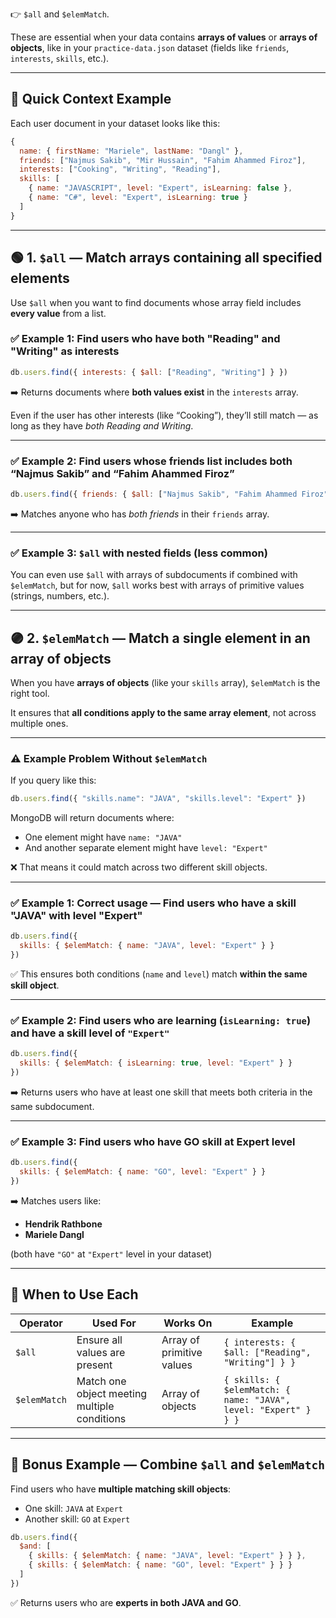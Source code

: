 👉 `$all` and `$elemMatch`.

These are essential when your data contains **arrays of values** or **arrays of objects**, like in your `practice-data.json` dataset (fields like `friends`, `interests`, `skills`, etc.).

---

## 🧩 **Quick Context Example**

Each user document in your dataset looks like this:

```js
{
  name: { firstName: "Mariele", lastName: "Dangl" },
  friends: ["Najmus Sakib", "Mir Hussain", "Fahim Ahammed Firoz"],
  interests: ["Cooking", "Writing", "Reading"],
  skills: [
    { name: "JAVASCRIPT", level: "Expert", isLearning: false },
    { name: "C#", level: "Expert", isLearning: true }
  ]
}
```

---

## 🟢 1. `$all` — Match arrays containing **all specified elements**

Use `$all` when you want to find documents whose array field includes **every value** from a list.

### ✅ Example 1: Find users who have **both "Reading" and "Writing"** as interests

```js
db.users.find({ interests: { $all: ["Reading", "Writing"] } })
```

➡️ Returns documents where **both values exist** in the `interests` array.

Even if the user has other interests (like “Cooking”), they’ll still match — as long as they have *both Reading and Writing*.

---

### ✅ Example 2: Find users whose **friends list includes both “Najmus Sakib” and “Fahim Ahammed Firoz”**

```js
db.users.find({ friends: { $all: ["Najmus Sakib", "Fahim Ahammed Firoz"] } })
```

➡️ Matches anyone who has *both friends* in their `friends` array.

---

### ✅ Example 3: `$all` with nested fields (less common)

You can even use `$all` with arrays of subdocuments if combined with `$elemMatch`, but for now, `$all` works best with arrays of primitive values (strings, numbers, etc.).

---

## 🟣 2. `$elemMatch` — Match **a single element** in an array of **objects**

When you have **arrays of objects** (like your `skills` array), `$elemMatch` is the right tool.

It ensures that **all conditions apply to the same array element**, not across multiple ones.

---

### ⚠️ Example Problem Without `$elemMatch`

If you query like this:

```js
db.users.find({ "skills.name": "JAVA", "skills.level": "Expert" })
```

MongoDB will return documents where:

* One element might have `name: "JAVA"`
* And another separate element might have `level: "Expert"`

❌ That means it could match across two different skill objects.

---

### ✅ Example 1: Correct usage — Find users who have a **skill "JAVA" with level "Expert"**

```js
db.users.find({
  skills: { $elemMatch: { name: "JAVA", level: "Expert" } }
})
```

✅ This ensures both conditions (`name` and `level`) match **within the same skill object**.

---

### ✅ Example 2: Find users who are **learning** (`isLearning: true`) and have a skill level of `"Expert"`

```js
db.users.find({
  skills: { $elemMatch: { isLearning: true, level: "Expert" } }
})
```

➡️ Returns users who have at least one skill that meets both criteria in the same subdocument.

---

### ✅ Example 3: Find users who have **GO** skill at **Expert** level

```js
db.users.find({
  skills: { $elemMatch: { name: "GO", level: "Expert" } }
})
```

➡️ Matches users like:

* **Hendrik Rathbone**
* **Mariele Dangl**

(both have `"GO"` at `"Expert"` level in your dataset)

---

## 🧠 **When to Use Each**

| Operator     | Used For                                     | Works On                  | Example                                                         |
| ------------ | -------------------------------------------- | ------------------------- | --------------------------------------------------------------- |
| `$all`       | Ensure all values are present                | Array of primitive values | `{ interests: { $all: ["Reading", "Writing"] } }`               |
| `$elemMatch` | Match one object meeting multiple conditions | Array of objects          | `{ skills: { $elemMatch: { name: "JAVA", level: "Expert" } } }` |

---

## 🧩 Bonus Example — Combine `$all` and `$elemMatch`

Find users who have **multiple matching skill objects**:

* One skill: `JAVA` at `Expert`
* Another skill: `GO` at `Expert`

```js
db.users.find({
  $and: [
    { skills: { $elemMatch: { name: "JAVA", level: "Expert" } } },
    { skills: { $elemMatch: { name: "GO", level: "Expert" } } }
  ]
})
```

✅ Returns users who are **experts in both JAVA and GO**.
